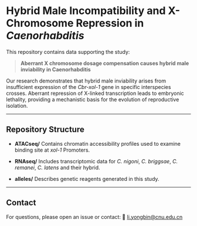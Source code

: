 # Hybrid Male Incompatibility and X-Chromosome Repression in *Caenorhabditis*

This repository contains data supporting the study:

> **Aberrant X chromosome dosage compensation causes hybrid male inviability in **Caenorhabditis****

Our research demonstrates that hybrid male inviability arises from insufficient expression of the *Cbr-xol-1* gene in specific interspecies crosses. Aberrant repression of X-linked transcription leads to embryonic lethality, providing a mechanistic basis for the evolution of reproductive isolation.

---

## Repository Structure

* **ATACseq/**
  Contains chromatin accessibility profiles used to examine binding site at *xol-1* Promoters.

* **RNAseq/**
  Includes transcriptomic data for *C. nigoni*, *C. briggsae*, *C. remanei*, *C. latens* and their hybrid.

* **alleles/**
  Describes genetic reagents generated in this study.


---

## Contact

For questions, please open an issue or contact:
📧 li.yongbin@cnu.edu.cn
